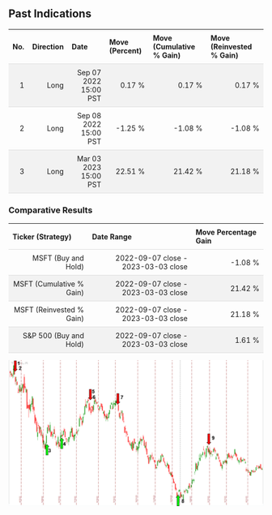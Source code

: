 
<style>
.hits {
            border-collapse: collapse;
            width: 100%;
        }
        .hits th, td {
            padding: 8px;
            border-bottom: 1px solid #ddd;
        }
        
        .hits td {text-align: right;}
        .hits th {text-align: left;}
        
        .hits tr:nth-child(even) {
            background-color: #f2f2f2;
        }
        
        .chartCol {
            width: 50%;
            float: left;
            padding: 20px;
        }  
</style>
    
<br>

## Past Indications

<table class="hits">
    <tr>
        <th>No.</th>
        <th>Direction</th>
        <th>Date</th>
        <th>Move (Percent)</th>
        <th>Move (Cumulative % Gain)</th>
        <th>Move (Reinvested % Gain)</th>
      </tr>
    <tr>
        <td>1</td>
        <td>Long</td>
        <td>Sep 07 2022 15:00 PST</td>
        <td>0.17 %</td>
        <td>0.17 %</td>
        <td>0.17 %</td>
    </tr>
    <tr>
        <td>2</td>
        <td>Long</td>
        <td>Sep 08 2022 15:00 PST</td>
        <td>-1.25 %</td>
        <td>-1.08 %</td>
        <td>-1.08 %</td>
    </tr>
    <tr>
        <td>3</td>
        <td>Long</td>
        <td>Mar 03 2023 15:00 PST</td>
        <td>22.51 %</td>
        <td>21.42 %</td>
        <td>21.18 %</td>
    </tr>
    
</table>

### Comparative Results

<table class="hits">
    <thead>
        <th>Ticker (Strategy)</th>
        <th>Date Range</th>
        <th>Move Percentage Gain</th>
    </thead>
    <tbody>
        <tr>
            <td>MSFT (Buy and Hold)</td>
            <td>2022-09-07 close - 2023-03-03 close</td>
            <td>-1.08 %</td>
        </tr>
        <tr>
            <td>MSFT (Cumulative % Gain)</td>
            <td>2022-09-07 close - 2023-03-03 close</td>
            <td>21.42 %</td>
        </tr>
        <tr>
            <td>MSFT (Reinvested % Gain)</td>
            <td>2022-09-07 close - 2023-03-03 close</td>
            <td>21.18 %</td>
        </tr>
        <tr>
            <td>S&P 500 (Buy and Hold)</td>
            <td>2022-09-07 close - 2023-03-03 close</td>
            <td>1.61 %</td>
        </tr>
    </tbody>
</table>

![Plot](charts/TSLAstatic.png)